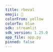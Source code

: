 ```yaml
---
title: rbeval
emoji: 💩
colorFrom: yellow
colorTo: blue
sdk: streamlit
sdk_version: 1.25.0
app_file: app.py
pinned: false
---
```


